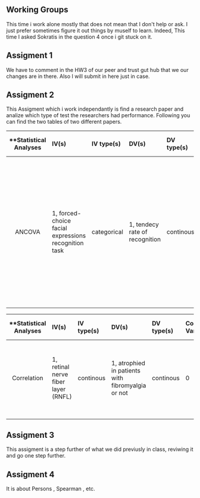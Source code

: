 ## Working Groups

This time i work alone mostly that does not mean that I don't help or ask. I just prefer sometimes figure it out things by muself to learn. Indeed, This time I asked Sokratis in the question 4 once i git stuck on it.


## Assigment 1

We have to comment in the HW3 of our peer and trust gut hub that we our changes are in there. Also I will submit in here just in case.


## Assigment 2

This Assigment which i work independantly is find a research paper and analize which type of test the researchers had performance. Following you can find the two tables of two different papers.


| **Statistical Analyses	|  IV(s)  |  IV type(s) |  DV(s)  |  DV type(s)  |  Control Var | Control Var type  | Question to be answered | _H0_ | alpha | link to paper **| 
|:----------:|:----------|:------------|:-------------|:-------------|:------------|:------------- |:------------------|:----:|:-------:|:-------|
ANCOVA	| 1, forced-choice facial expressions recognition task |categorical | 1, tendecy rate of recognition | continous|4, age, cognitive and educational levels and for naming skills | continuous (could also be categorical) | 	Do street children recognized angry facial expressions  |  Street children are less or the same prone to indentify anger than control group. Rate of identify anger in Street level <= RAte anger in Control Group| 0.05 | [Impact of Childhood Maltreatment on the Recognition of Facial Expressions of Emotions](http://journals.plos.org/plosone/article?id=10.1371/journal.pone.0141732#sec001) | |||||||||




| **Statistical Analyses	|  IV(s)  |  IV type(s) |  DV(s)  |  DV type(s)  |  Control Var | Control Var type  | Question to be answered | _H0_ | alpha | link to paper **| 
|:----------:|:----------|:------------|:-------------|:-------------|:------------|:------------- |:------------------|:----:|:-------:|:-------|
Correlation	| 1, retinal nerve fiber layer (RNFL) | continous | 1, atrophied in patients with fibromyalgia  or not | continous | 0 | ------------------ | 	Do patients with fibromyalgia (study group) present a damage in retinal nerve fiber layer | Retinal degeneration test groups <= Retina denegaration control group | 0.05 | [Fibromyalgia Is Correlated with Retinal Nerve Fiber Layer Thinning](http://journals.plos.org/plosone/article?id=10.1371/journal.pone.0161574) |
  |||||||||



## Assigment 3

This assigment is a step further of what we did previusly in class, reviwing it and go one step further.


## Assigment 4

It is about Persons , Spearman , etc.

